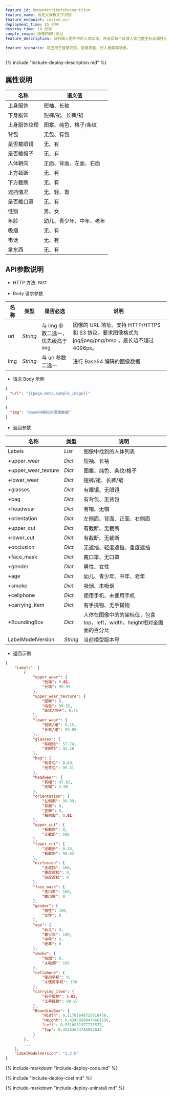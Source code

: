 ```yaml
---
feature_id: HumanAttributeRecognition
feature_name: 自定义模板文字识别
feature_endpoint: custom_ocr
deployment_time: 15 分钟
destroy_time: 10 分钟
sample_image: 图像的URL地址
feature_description: 识别输入图片中的人体区域，并返回每个区域人体位置坐标及属性分析，如性别、年龄、服饰等16种属性的语义信息。

feature_scenario: 可应用于智慧安防、智慧零售、行人搜索等场景。
---
```


{%
  include "include-deploy-description.md"
%}

## 属性说明

| 名称     | 语义值          |
| ------ | ------------ |
| 上身服饰   | 短袖、长袖        |
| 下身服饰   | 短裤/裙、长裤/裙    |
| 上身服饰纹理 | 图案、纯色、格子/条纹  |
| 背包     | 无包、有包        |
| 是否戴眼镜  | 无、有          |
| 是否戴帽子  | 无、有          |
| 人体朝向   | 正面、背面、左面、右面  |
| 上方截断   | 无、有          |
| 下方截断   | 无、有          |
| 遮挡情况   | 无、轻、重        |
| 是否戴口罩  | 无、有          |
| 性别     | 男、女          |
| 年龄     | 幼儿、青少年、中年、老年 |
| 吸烟     | 无、有          |
| 电话     | 无、有          |
| 拿东西    | 无、有          |

## API参数说明

- HTTP 方法: `POST`

- Body 请求参数

| **名称**  | **类型**  | **是否必选** |  **说明**  |
|----------|-----------|------------|------------|
| url | *String* |与 img 参数二选一，优先级高于 img|图像的 URL 地址。支持 HTTP/HTTPS 和 S3 协议。要求图像格式为 jpg/jpeg/png/bmp ，最长边不超过 4096px。|
| img | *String* |与 url 参数二选一|进行 Base64 编码的图像数据|

- 请求 Body 示例

``` json
{
  "url": "{{page.meta.sample_image}}"
}
```

``` json
{
  "img": "Base64编码的图像数据"
}
```

- 返回参数

| **名称**  | **类型**  |  **说明**  |
|----------|-----------|------------|
|Labels    |*List*   |图像中找到的人体列表|
|+upper_wear    |*Dict*   |短袖、长袖|
|+upper_wear_texture    |*Dict*   |图案、纯色、条纹/格子|
|+lower_wear    |*Dict*   |短裤/裙、长裤/裙|
|+glasses    |*Dict*   |有眼镜、无眼镜|
|+bag    |*Dict*   |有背包、无背包|
|+headwear    |*Dict*   |有帽、无帽|
|+orientation    |*Dict*   |左侧面、背面、正面、右侧面|
|+upper_cut    |*Dict*   |有截断、无截断|
|+lower_cut    |*Dict*   |有截断、无截断|
|+occlusion    |*Dict*   |无遮挡、轻度遮挡、重度遮挡|
|+face_mask    |*Dict*   |戴口罩、无口罩|
|+gender    |*Dict*   |男性、女性|
|+age    |*Dict*   |幼儿、青少年、中年、老年|
|+smoke    |*Dict*   |吸烟、未吸烟|
|+cellphone    |*Dict*   |使用手机、未使用手机|
|+carrying_item    |*Dict*   |有手提物、无手提物|
|+BoundingBox |*Dict*     |人体在图像中的的坐标值，包含top，left，width，height相对全画面的百分比|
|LabelModelVersion    |*String*   |当前模型版本号|

- 返回示例

``` json
{
    "Labels": [
        {
            "upper_wear": {
                "短袖": 0.01, 
                "长袖": 99.99
            }, 
            "upper_wear_texture": {
                "图案": 0, 
                "纯色": 99.55, 
                "条纹/格子": 0.45
            }, 
            "lower_wear": {
                "短裤/裙": 0.15, 
                "长裤/裙": 99.85
            }, 
            "glasses": {
                "有眼镜": 57.74, 
                "无眼镜": 42.26
            }, 
            "bag": {
                "有背包": 0.69, 
                "无背包": 99.31
            }, 
            "headwear": {
                "有帽": 97.02, 
                "无帽": 2.98
            }, 
            "orientation": {
                "左侧面": 99.99, 
                "背面": 0, 
                "正面": 0, 
                "右侧面": 0.01
            }, 
            "upper_cut": {
                "有截断": 0, 
                "无截断": 100
            }, 
            "lower_cut": {
                "无截断": 0.18, 
                "有截断": 99.82
            }, 
            "occlusion": {
                "无遮挡": 100, 
                "重度遮挡": 0, 
                "轻度遮挡": 0
            }, 
            "face_mask": {
                "无口罩": 100, 
                "戴口罩": 0
            }, 
            "gender": {
                "男性": 100, 
                "女性": 0
            }, 
            "age": {
                "幼儿": 0, 
                "青少年": 100, 
                "中年": 0, 
                "老年": 0
            }, 
            "smoke": {
                "吸烟": 0, 
                "未吸烟": 100
            }, 
            "cellphone": {
                "使用手机": 0, 
                "未使用手机": 100
            }, 
            "carrying_item": {
                "有手提物": 0.03, 
                "无手提物": 99.97
            }, 
            "BoundingBox": {
                "Width": 0.11781848725818456, 
                "Height": 0.43450208474661556, 
                "Left": 0.5310931977771577, 
                "Top": 0.45263674786982644
            }
        }, 
        ...
    ], 
    "LabelModelVersion": "1.2.0"
}
```

{%
  include-markdown "include-deploy-code.md"
%}

{%
  include "include-deploy-cost.md"
%}

{%
  include-markdown "include-deploy-uninstall.md"
%}